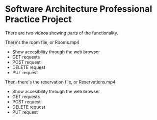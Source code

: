 # Software Architecture Professional Practice Project

There are two videos showing parts of the functionality. 

There's the room file, or Rooms.mp4
* Show accesibility through the web browser
* GET requests
* POST request
* DELETE request
* PUT request

Then, there's the reservation file, or Reservations.mp4
* Show accesibility through the web browser
* GET requests
* POST request
* DELETE request
* PUT request
